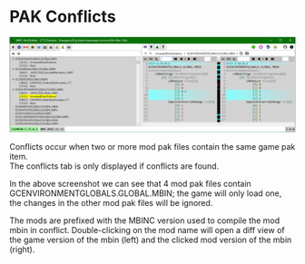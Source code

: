 ﻿# PAK Conflicts
![](PakConflicts.png)

Conflicts occur when two or more mod pak files contain the same game pak item.<br/>
The conflicts tab is only displayed if conflicts are found.

In the above screenshot we can see that 4 mod pak files contain GCENVIRONMENTGLOBALS.GLOBAL.MBIN;
the game will only load one, the changes in the other mod pak files will be ignored.

The mods are prefixed with the MBINC version used to compile the mod mbin in conflict.
Double-clicking on the mod name will open a diff view of the game version of the mbin (left) and the clicked mod version of the mbin (right).

<br/>
